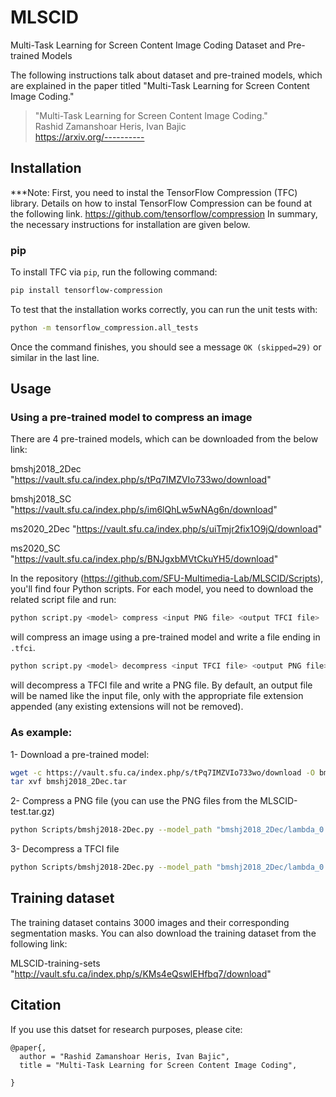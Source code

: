 # MLSCID


Multi-Task Learning for Screen Content Image Coding Dataset and Pre-trained Models

The following instructions talk about dataset and pre-trained models, which are explained in the paper titled "Multi-Task Learning for Screen Content Image Coding."

> "Multi-Task Learning for Screen Content Image Coding."<br />
> Rashid Zamanshoar Heris, Ivan Bajic <br />
> https://arxiv.org/----------





## Installation

***Note: First, you need to instal the TensorFlow Compression (TFC) library. Details on how to instal TensorFlow Compression can be found at the following link.
https://github.com/tensorflow/compression
In summary, the necessary instructions for installation are given below.

### pip

To install TFC via `pip`, run the following command:

```bash
pip install tensorflow-compression
```

To test that the installation works correctly, you can run the unit tests with:

```bash
python -m tensorflow_compression.all_tests
```

Once the command finishes, you should see a message ```OK (skipped=29)``` or
similar in the last line.

## Usage
### Using a pre-trained model to compress an image
There are 4 pre-trained models, which can be downloaded from the below link:

bmshj2018_2Dec	"https://vault.sfu.ca/index.php/s/tPq7IMZVIo733wo/download"

bmshj2018_SC	"https://vault.sfu.ca/index.php/s/im6lQhLw5wNAg6n/download"

ms2020_2Dec		"https://vault.sfu.ca/index.php/s/uiTmjr2fix1O9jQ/download"

ms2020_SC		"https://vault.sfu.ca/index.php/s/BNJgxbMVtCkuYH5/download"



In the repository (https://github.com/SFU-Multimedia-Lab/MLSCID/Scripts), you'll find four Python scripts. For each model, you need to download the related script file and run:


```bash
python script.py <model> compress <input PNG file> <output TFCI file>
```
will compress an image using a pre-trained model and write a file ending in
`.tfci`. 


```bash
python script.py <model> decompress <input TFCI file> <output PNG file>
```

will decompress a TFCI file and write a PNG file. By default, an output file
will be named like the input file, only with the appropriate file extension
appended (any existing extensions will not be removed).


### As example:

1- Download a pre-trained model: 
```bash
wget -c https://vault.sfu.ca/index.php/s/tPq7IMZVIo733wo/download -O bmshj2018_2Dec.tar
tar xvf bmshj2018_2Dec.tar
```

2- Compress a PNG file (you can use the PNG files from the MLSCID-test.tar.gz)
```bash
python Scripts/bmshj2018-2Dec.py --model_path "bmshj2018_2Dec/lambda_0.01/bmshj2018/" compress MLSCID-test/SC_N_180.png tfci-file/SC_N_180.png.tfci
```

3- Decompress a TFCI file
```bash
python Scripts/bmshj2018-2Dec.py --model_path "bmshj2018_2Dec/lambda_0.01/bmshj2018/" decompress tfci-file/SC_N_180.png.tfci Reconstructed_Images/Rec_SC_N_180.png
```

## Training dataset

The training dataset contains 3000 images and their corresponding segmentation masks. You can also download the training dataset from the following link:

MLSCID-training-sets "http://vault.sfu.ca/index.php/s/KMs4eQswIEHfbq7/download"



## Citation

If you use this datset for research purposes, please cite:
```
@paper{,
  author = "Rashid Zamanshoar Heris, Ivan Bajic",
  title = "Multi-Task Learning for Screen Content Image Coding",
  
}
